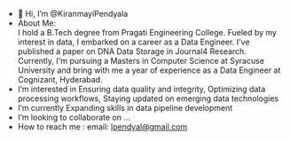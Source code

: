 - 👋 Hi, I’m @KiranmayiPendyala
-  About Me:  
        I hold a B.Tech degree from Pragati Engineering College. Fueled by my interest in data, I embarked on a career as a Data Engineer. I've published a paper on DNA Data Storage in Journal4 Research. Currently, I'm pursuing a Masters in Computer Science at Syracuse University and bring with me a year of experience as a Data Engineer at Cognizant, Hyderabad. 
-  I’m interested in Ensuring data quality and integrity, Optimizing data processing workflows, Staying updated on emerging data technologies
-  I’m currently Expanding skills in data pipeline development
-  I’m looking to collaborate on ...
- How to reach me : email: lpendyal@gmail.com 

<!---
KiranmayiPendyala/KiranmayiPendyala is a ✨ special ✨ repository because its `README.md` (this file) appears on your GitHub profile.
You can click the Preview link to take a look at your changes.
--->
